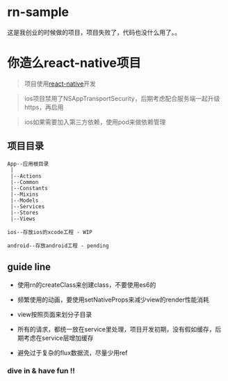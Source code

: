 # rn-sample
这是我创业的时候做的项目，项目失败了，代码也没什么用了。。

# 你造么react-native项目

> 项目使用[react-native](http://facebook.github.io/react-native/)开发

> ios项目禁用了NSAppTransportSecurity，后期考虑配合服务端一起升级https，再启用

> ios如果需要加入第三方依赖，使用pod来做依赖管理

## 项目目录

```
App--应用根目录
 |
 |--Actions
 |--Common
 |--Constants
 |--Mixins
 |--Models
 |--Services
 |--Stores
 |--Views
 ```

`ios--存放ios的xcode工程 - WIP`

`android--存放android工程 - pending`


## guide line

- 使用rn的createClass来创建class，不要使用es6的

- 频繁使用的动画，要使用setNativeProps来减少view的render性能消耗

- view按照页面来划分子目录

- 所有的请求，都统一放在service里处理，项目开发初期，没有假如缓存，后期考虑在service层增加缓存

- 避免过于复杂的flux数据流，尽量少用ref

### dive in & have fun !!
